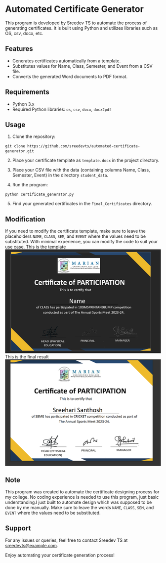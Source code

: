 # Automated Certificate Generator

This program is developed by Sreedev TS to automate the process of generating certificates. It is built using Python and utilizes libraries such as OS, csv, docx, etc.

## Features

- Generates certificates automatically from a template.
- Substitutes values for Name, Class, Semester, and Event from a CSV file.
- Converts the generated Word documents to PDF format.

## Requirements

- Python 3.x
- Required Python libraries: `os`, `csv`, `docx`, `docx2pdf`

## Usage

1. Clone the repository:

```
git clone https://github.com/sreedevts/automated-certificate-generator.git
```

2. Place your certificate template as `template.docx` in the project directory.

3. Place your CSV file with the data (containing columns Name, Class, Semester, Event) in the directory `student_data`.

4. Run the program:

```
python certificate_generator.py
```

5. Find your generated certificates in the `Final_Certificates` directory.

## Modification

If you need to modify the certificate template, make sure to leave the placeholders `NAME`, `CLASS`, `SEM`, and `EVENT` where the values need to be substituted. With minimal experience, you can modify the code to suit your use case.
This is the template
![template](template.png "Certificate Template")
This is the final result
![Certificate](final.png "Certificate ")

## Note

This program was created to automate the certificate designing process for my college. No coding experience is needed to use this program, just basic understanding.I just built to automate design which was supposed to be done by me manually.
Make sure to leave the words `NAME`, `CLASS`, `SEM`, and `EVENT` where the values need to be substituted.

## Support

For any issues or queries, feel free to contact Sreedev TS at [sreedevts@example.com](mailto:xreedev@gmail.com).

Enjoy automating your certificate generation process!
